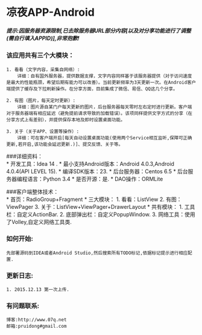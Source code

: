 # 凉夜APP-Android

##### 提示:因服务器资源限制,已去除服务器URL部分内容[以及对分享功能进行了调整(需自行填入APPID)],非常抱歉!

### 该应用共有三个大模块：<br />
	1. 看看（文字内容，采集自网络）:
		详细：自有国外服务器，提供数据支撑，文字内容同样基于该服务器提供（对于访问速度是最大的性能瓶颈，希望后期有能力可以改善）。当前更新频率为3天更新一次。在Android客户端提供了缓存及下拉刷新操作。在分享方面，目前集成了微信、易信、QQ这几个分享。
	
	2. 有图（图片，每天定时更新）:
		详细：图片源自某门户每天更新的图片，后台服务器每天零时左右定时进行更新。客户端对于服务器端有相应延迟（避免提前请求导致的加载错误）。该项同样提供文字方式的分享（在分享方式上有差别），并提供保存本地及即时设置桌面功能。
	
	3. 关于（关于APP、设置等操作）:
		详细：可在客户端开启[每天自动设置桌面功能(使用两个Service相互监听,保障可正确更新,若开启,该功能会延迟更新.)]、提交反馈、关于等。

###详细资料：<br />
    * 开发工具：Idea 14 .
    * 最小支持Android版本：Android 4.0.3,Android 4.0.4(API LEVEL 15).
    * 编译SDK版本：23.
    * 后台服务器：Centos 6.5
    * 后台服务器编程语言：Python 3.4
    * 是否开源：是.
    * DAO操作：ORMLite

###客户端整体技术：<br />
	* 首页：RadioGroup+Fragment
	* 三大模块：
		1. 看看：ListView
		2. 有图：ViewPager
		3. 关于：ListView+ViewPager+DrawerLayout
	* 共有模块：
		1. 工具栏：自定义ActionBar.
		2. 底部弹出栏：自定义PopupWindow.
		3. 网络工具：使用了Volley,自定义网络工具类.
	
### 如何开始:<br />
	先部署源码到IDEA或者Android Studio,然后搜索所有TODO标记,依据标记提示进行相应配置.

### 更新日志:
    1. 2015.12.13 第一次上传.

### 有问题联系:<br />
	博客:http://www.07q.net
	邮箱:pruidong#gmail.com
   
